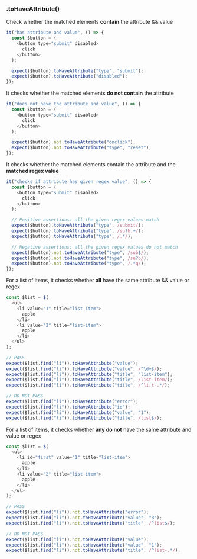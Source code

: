 ### .toHaveAttribute()

Check whether the matched elements **contain** the attribute && value

```js
it("has attribute and value", () => {
  const $button = (
    <button type="submit" disabled>
      click
    </button>
  );

  expect($button).toHaveAttribute("type", "submit");
  expect($button).toHaveAttribute("disabled");
});
```

It checks whether the matched elements **do not contain** the attribute

```js
it("does not have the attribute and value", () => {
  const $button = (
    <button type="submit" disabled>
      click
    </button>
  );

  expect($button).not.toHaveAttribute("onclick");
  expect($button).not.toHaveAttribute("type", "reset");
});
```

It checks whether the matched elements contain the attribute and the **matched regex value**

```js
it("checks if attribute has given regex value", () => {
  const $button = (
    <button type="submit" disabled>
      click
    </button>
  );

  // Positive assertions: all the given regex values match
  expect($button).toHaveAttribute("type", /submit/);
  expect($button).toHaveAttribute("type", /su?b.+/);
  expect($button).toHaveAttribute("type", /.*/);

  // Negative assertions: all the given regex values do not match
  expect($button).not.toHaveAttribute("type", /sub$/);
  expect($button).not.toHaveAttribute("type", /su?b/);
  expect($button).not.toHaveAttribute("type", /.*q/);
});
```

For a list of items, it checks whether **all** have the same attribute && value or regex

```js
const $list = $(
  <ul>
    <li value="1" title="list-item">
      apple
    </li>
    <li value="2" title="list-item">
      apple
    </li>
  </ul>
);

// PASS
expect($list.find("li")).toHaveAttribute("value");
expect($list.find("li")).toHaveAttribute("value", /^\d+$/);
expect($list.find("li")).toHaveAttribute("title", "list-item");
expect($list.find("li")).toHaveAttribute("title", /list-item/);
expect($list.find("li")).toHaveAttribute("title", /^li.t-.*/);

// DO NOT PASS
expect($list.find("li")).toHaveAttribute("error");
expect($list.find("li")).toHaveAttribute("id");
expect($list.find("li")).toHaveAttribute("value", "1");
expect($list.find("li")).toHaveAttribute("title", /list$/);
```

For a list of items, it checks whether **any do not** have the same attribute and value or regex

```js
const $list = $(
  <ul>
    <li id="first" value="1" title="list-item">
      apple
    </li>
    <li value="2" title="list-item">
      apple
    </li>
  </ul>
);

// PASS
expect($list.find("li")).not.toHaveAttribute("error");
expect($list.find("li")).not.toHaveAttribute("value", "3");
expect($list.find("li")).not.toHaveAttribute("title", /^list$/);

// DO NOT PASS
expect($list.find("li")).not.toHaveAttribute("value");
expect($list.find("li")).not.toHaveAttribute("value", "1");
expect($list.find("li")).not.toHaveAttribute("title", /^list-.*/);
```
